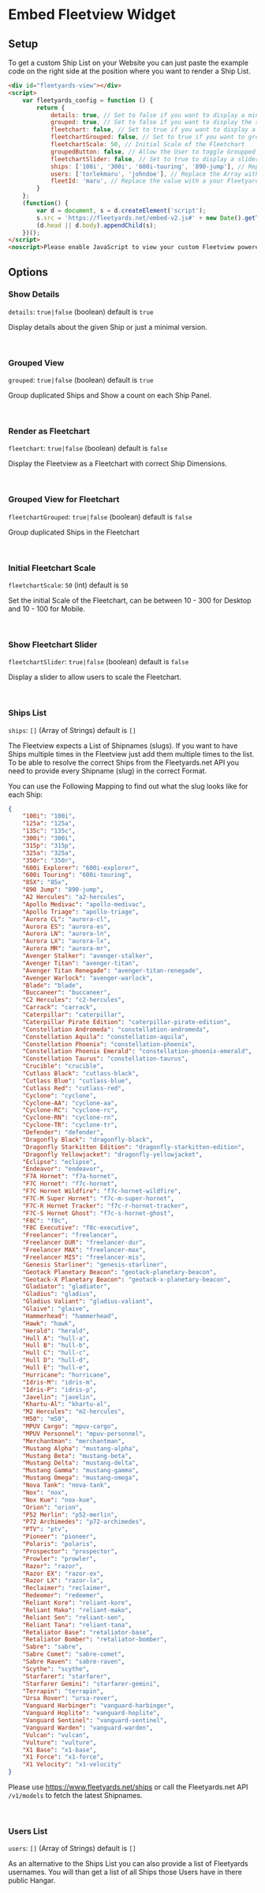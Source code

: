 
# Embed Fleetview Widget

## Setup

To get a custom Ship List on your Website you can just paste the example code on the right side at the position where you want to render a Ship List.

```html
<div id="fleetyards-view"></div>
<script>
    var fleetyards_config = function () {
        return {
            details: true, // Set to false if you want to display a minimal version of the Ship Panel
            grouped: true, // Set to false if you want to display the same Ships multiple times in your Fleetview.
            fleetchart: false, // Set to true if you want to display a Fleetchart instead of the normal Ship Panels.
            fleetchartGrouped: false, // Set to true if you want to group the Ships on the Fleetchart View or not.
            fleetchartScale: 50, // Initial Scale of the Fleetchart
            groupedButton: false, // Allow the User to toggle Groupped Views
            fleetchartSlider: false, // Set to true to display a slider which allows users to scale the Fleetchart
            ships: ['100i', '300i', '600i-touring', '890-jump'], // Replace the Array with a List of Shipnames (slugs) you want to display,
            users: ['torlekmaru', 'johndoe'], // Replace the Array with a list of Fleetyards.net usernames, alternative to the ships option.
            fleetId: 'maru', // Replace the value with a your Fleetyards.net fleet id, alternative to the ships option.
        }
    };
    (function() {
        var d = document, s = d.createElement('script');
        s.src = 'https://fleetyards.net/embed-v2.js#' + new Date().getTime();
        (d.head || d.body).appendChild(s);
    })();
</script>
<noscript>Please enable JavaScript to view your custom Fleetview powered by FleetYards.net.</a></noscript>
```

## Options

### Show Details

```details```: `true|false` (boolean) default is `true` 

Display details about the given Ship or just a minimal version. 

<br>

### Grouped View

```grouped```: `true|false` (boolean) default is `true` 

Group duplicated Ships and Show a count on each Ship Panel. 

<br>

### Render as Fleetchart

```fleetchart```: `true|false` (boolean) default is `false` 

Display the Fleetview as a Fleetchart with correct Ship Dimensions.

<br>

### Grouped View for Fleetchart

```fleetchartGrouped```: `true|false` (boolean) default is `false` 

Group duplicated Ships in the Fleetchart

<br>

### Initial Fleetchart Scale

```fleetchartScale```: `50` (int) default is `50` 

Set the initial Scale of the Fleetchart, can be between 10 - 300 for Desktop and 10 - 100 for Mobile.

<br>


### Show Fleetchart Slider

```fleetchartSlider```: `true|false` (boolean) default is `false` 

Display a slider to allow users to scale the Fleetchart.

<br>

### Ships List

```ships```: `[]` (Array of Strings) default is `[]`

The Fleetview expects a List of Shipnames (slugs). If you want to have Ships multiple times in the Fleetview just add them multiple times to the list.
To be able to resolve the correct Ships from the Fleetyards.net API you need to provide every Shipname (slug) in the correct Format.

You can use the Following Mapping to find out what the slug looks like for each Ship:

```json
{
    "100i": "100i",
    "125a": "125a",
    "135c": "135c",
    "300i": "300i",
    "315p": "315p",
    "325a": "325a",
    "350r": "350r",
    "600i Explorer": "600i-explorer",
    "600i Touring": "600i-touring",
    "85X": "85x",
    "890 Jump": "890-jump",
    "A2 Hercules": "a2-hercules",
    "Apollo Medivac": "apollo-medivac",
    "Apollo Triage": "apollo-triage",
    "Aurora CL": "aurora-cl",
    "Aurora ES": "aurora-es",
    "Aurora LN": "aurora-ln",
    "Aurora LX": "aurora-lx",
    "Aurora MR": "aurora-mr",
    "Avenger Stalker": "avenger-stalker",
    "Avenger Titan": "avenger-titan",
    "Avenger Titan Renegade": "avenger-titan-renegade",
    "Avenger Warlock": "avenger-warlock",
    "Blade": "blade",
    "Buccaneer": "buccaneer",
    "C2 Hercules": "c2-hercules",
    "Carrack": "carrack",
    "Caterpillar": "caterpillar",
    "Caterpillar Pirate Edition": "caterpillar-pirate-edition",
    "Constellation Andromeda": "constellation-andromeda",
    "Constellation Aquila": "constellation-aquila",
    "Constellation Phoenix": "constellation-phoenix",
    "Constellation Phoenix Emerald": "constellation-phoenix-emerald",
    "Constellation Taurus": "constellation-taurus",
    "Crucible": "crucible",
    "Cutlass Black": "cutlass-black",
    "Cutlass Blue": "cutlass-blue",
    "Cutlass Red": "cutlass-red",
    "Cyclone": "cyclone",
    "Cyclone-AA": "cyclone-aa",
    "Cyclone-RC": "cyclone-rc",
    "Cyclone-RN": "cyclone-rn",
    "Cyclone-TR": "cyclone-tr",
    "Defender": "defender",
    "Dragonfly Black": "dragonfly-black",
    "Dragonfly Starkitten Edition": "dragonfly-starkitten-edition",
    "Dragonfly Yellowjacket": "dragonfly-yellowjacket",
    "Eclipse": "eclipse",
    "Endeavor": "endeavor",
    "F7A Hornet": "f7a-hornet",
    "F7C Hornet": "f7c-hornet",
    "F7C Hornet Wildfire": "f7c-hornet-wildfire",
    "F7C-M Super Hornet": "f7c-m-super-hornet",
    "F7C-R Hornet Tracker": "f7c-r-hornet-tracker",
    "F7C-S Hornet Ghost": "f7c-s-hornet-ghost",
    "F8C": "f8c",
    "F8C Executive": "f8c-executive",
    "Freelancer": "freelancer",
    "Freelancer DUR": "freelancer-dur",
    "Freelancer MAX": "freelancer-max",
    "Freelancer MIS": "freelancer-mis",
    "Genesis Starliner": "genesis-starliner",
    "Geotack Planetary Beacon": "geotack-planetary-beacon",
    "Geotack-X Planetary Beacon": "geotack-x-planetary-beacon",
    "Gladiator": "gladiator",
    "Gladius": "gladius",
    "Gladius Valiant": "gladius-valiant",
    "Glaive": "glaive",
    "Hammerhead": "hammerhead",
    "Hawk": "hawk",
    "Herald": "herald",
    "Hull A": "hull-a",
    "Hull B": "hull-b",
    "Hull C": "hull-c",
    "Hull D": "hull-d",
    "Hull E": "hull-e",
    "Hurricane": "hurricane",
    "Idris-M": "idris-m",
    "Idris-P": "idris-p",
    "Javelin": "javelin",
    "Khartu-Al": "khartu-al",
    "M2 Hercules": "m2-hercules",
    "M50": "m50",
    "MPUV Cargo": "mpuv-cargo",
    "MPUV Personnel": "mpuv-personnel",
    "Merchantman": "merchantman",
    "Mustang Alpha": "mustang-alpha",
    "Mustang Beta": "mustang-beta",
    "Mustang Delta": "mustang-delta",
    "Mustang Gamma": "mustang-gamma",
    "Mustang Omega": "mustang-omega",
    "Nova Tank": "nova-tank",
    "Nox": "nox",
    "Nox Kue": "nox-kue",
    "Orion": "orion",
    "P52 Merlin": "p52-merlin",
    "P72 Archimedes": "p72-archimedes",
    "PTV": "ptv",
    "Pioneer": "pioneer",
    "Polaris": "polaris",
    "Prospector": "prospector",
    "Prowler": "prowler",
    "Razor": "razor",
    "Razor EX": "razor-ex",
    "Razor LX": "razor-lx",
    "Reclaimer": "reclaimer",
    "Redeemer": "redeemer",
    "Reliant Kore": "reliant-kore",
    "Reliant Mako": "reliant-mako",
    "Reliant Sen": "reliant-sen",
    "Reliant Tana": "reliant-tana",
    "Retaliator Base": "retaliator-base",
    "Retaliator Bomber": "retaliator-bomber",
    "Sabre": "sabre",
    "Sabre Comet": "sabre-comet",
    "Sabre Raven": "sabre-raven",
    "Scythe": "scythe",
    "Starfarer": "starfarer",
    "Starfarer Gemini": "starfarer-gemini",
    "Terrapin": "terrapin",
    "Ursa Rover": "ursa-rover",
    "Vanguard Harbinger": "vanguard-harbinger",
    "Vanguard Hoplite": "vanguard-hoplite",
    "Vanguard Sentinel": "vanguard-sentinel",
    "Vanguard Warden": "vanguard-warden",
    "Vulcan": "vulcan",
    "Vulture": "vulture",
    "X1 Base": "x1-base",
    "X1 Force": "x1-force",
    "X1 Velocity": "x1-velocity"
}
```

Please use https://www.fleetyards.net/ships or call the Fleetyards.net API ```/v1/models``` to fetch the latest Shipnames.

<br>

### Users List

```users```: `[]` (Array of Strings) default is `[]`

As an alternative to the Ships List you can also provide a list of Fleetyards usernames. You will than get a list of all Ships those Users have in there public Hangar.

<br>
